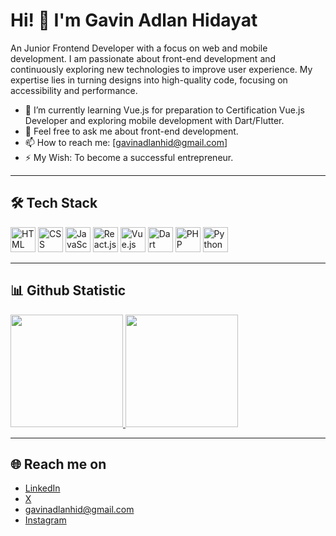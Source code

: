 # Hi! 👋 I'm Gavin Adlan Hidayat

An Junior Frontend Developer with a focus on web and mobile development. I am passionate about front-end development and continuously exploring new technologies to improve user experience. My expertise lies in turning designs into high-quality code, focusing on accessibility and performance.

- 🌱 I’m currently learning Vue.js for preparation to Certification Vue.js Developer and exploring mobile development with Dart/Flutter.
- 💬 Feel free to ask me about front-end development.
- 📫 How to reach me: [gavinadlanhid@gmail.com]
- ⚡ My Wish: To become a successful entrepreneur.

---

## 🛠️ Tech Stack

<div>
  <img src="https://upload.wikimedia.org/wikipedia/commons/6/61/HTML5_logo_and_wordmark.svg" title="HTML" alt="HTML" width="40" height="40"/>
  <img src="https://upload.wikimedia.org/wikipedia/commons/d/d5/CSS3_logo_and_wordmark.svg" title="CSS" alt="CSS" width="40" height="40"/>
  <img src="https://upload.wikimedia.org/wikipedia/commons/9/99/Unofficial_JavaScript_logo_2.svg" title="JavaScript" alt="JavaScript" width="40" height="40"/>
  <img src="https://cdn.iconscout.com/icon/free/png-128/react-3-1175109.png" title="React.js" alt="React.js" width="40" height="40"/>
  <img src="https://v2.vuejs.org/images/logo.svg" title="Vue.js" alt="Vue.js" width="40" height="40"/>
  <img src="https://upload.wikimedia.org/wikipedia/commons/7/7e/Dart-logo.png" title="Dart" alt="Dart" width="40" height="40"/>
  <img src="https://www.php.net/images/logos/php-logo.svg" title="PHP" alt="PHP" width="40" height="40"/>
  <img src="https://upload.wikimedia.org/wikipedia/commons/c/c3/Python-logo-notext.svg" title="Python" alt="Python" width="40" height="40"/>
</div>

---

## 📊 Github Statistic

<p align="left">
<a href="https://github.com/gavinadlan">
  <img height="180em" src="https://github-readme-stats-eight-theta.vercel.app/api?username=gavinadlan&show_icons=true&theme=algolia&include_all_commits=true&count_private=true"/>
  <img height="180em" src="https://github-readme-stats-eight-theta.vercel.app/api/top-langs/?username=gavinadlan&layout=compact&langs_count=8&theme=algolia"/>
</a>
</p>

---

## 🌐 Reach me on
- <a href="www.linkedin.com/in/gavinadlan/">LinkedIn</a>
- <a href="https://x.com/gavin_adlan">X</a>
- gavinadlanhid@gmail.com
- <a href="https://www.instagram.com/gavin_adlan">Instagram</a>


